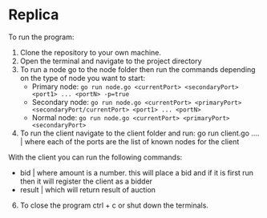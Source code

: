 # Replica

To run the program:
1. Clone the repository to your own machine.
2. Open the terminal and navigate to the project directory
3. To run a node go to the node folder then run the commands depending on the type of node you want to start:
   - Primary node: ``go run node.go <currentPort> <secondaryPort> <port1> ... <portN> -p=true``
   - Secondary node: ``go run node.go <currentPort> <primaryPort> <secondaryPort/currentPort> <port1> ... <portN>``
   - Normal node: ``go run node.go <currentPort> <primaryPort> <secondaryPort>``
5. To run the client navigate to the client folder and run: go run client.go <port1> <port2> .... <portN> | where each of the ports are the list of known nodes for the client

With the client you can run the following commands:
- bid <amount> | where amount is a number. this will place a bid and if it is first run then it will register the client as a bidder
- result | which will return result of auction


6. To close the program ctrl + c or shut down the terminals.
